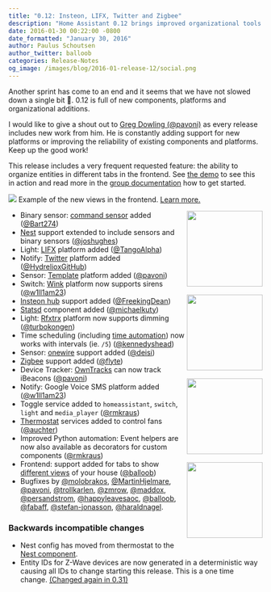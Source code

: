 ```yaml
---
title: "0.12: Insteon, LIFX, Twitter and Zigbee"
description: "Home Assistant 0.12 brings improved organizational tools and makes writing automation in Python easier."
date: 2016-01-30 00:22:00 -0800
date_formatted: "January 30, 2016"
author: Paulus Schoutsen
author_twitter: balloob
categories: Release-Notes
og_image: /images/blog/2016-01-release-12/social.png
---
```


Another sprint has come to an end and it seems that we have not slowed down a single bit 🚀. 0.12 is full of new components, platforms and organizational additions.

I would like to give a shout out to [Greg Dowling (@pavoni)][@pavoni] as every release includes new work from him. He is constantly adding support for new platforms or improving the reliability of existing components and platforms. Keep up the good work!

This release includes a very frequent requested feature: the ability to organize entities in different tabs in the frontend. See [the demo] to see this in action and read more in the [group documentation][group] how to get started.

<p class='img'>
<a href='/demo/'><img src='/images/blog/2016-01-release-12/views.png'></a>
Example of the new views in the frontend. <a href='/components/group/'>Learn more.</a>
</p>

<img src='/images/supported_brands/insteon.png' style='clear: right; border:none; box-shadow: none; float: right; margin-bottom: 16px;' width='150' /><img src='/images/supported_brands/lifx.png' style='clear: right; border:none; box-shadow: none; float: right; margin-bottom: 16px;' width='150' /><img src='/images/supported_brands/twitter.png' style='clear: right; border:none; box-shadow: none; float: right; margin-bottom: 16px;' width='150' /><img src='/images/supported_brands/zigbee.png' style='clear: right; border:none; box-shadow: none; float: right; margin-bottom: 16px;' width='150' />

 - Binary sensor: [command sensor] added ([@Bart274])
 - [Nest] support extended to include sensors and binary sensors ([@joshughes])
 - Light: [LIFX] platform added ([@TangoAlpha])
 - Notify: [Twitter] platform added ([@HydrelioxGitHub])
 - Sensor: [Template] platform added ([@pavoni])
 - Switch: [Wink] platform now supports sirens ([@w1ll1am23])
 - [Insteon hub] support added ([@FreekingDean])
 - [Statsd] component added ([@michaelkuty])
 - Light: [Rfxtrx] platform now supports dimming ([@turbokongen])
 - Time scheduling (including [time automation]) now works with intervals (ie. `/5`) ([@kennedyshead])
 - Sensor: [onewire] support added ([@deisi])
 - [Zigbee] support added ([@flyte])
 - Device Tracker: [OwnTracks] can now track iBeacons ([@pavoni])
 - Notify: Google Voice SMS platform added ([@w1ll1am23])
 - Toggle service added to `homeassistant`, `switch`, `light` and `media_player` ([@rmkraus])
 - [Thermostat] services added to control fans ([@auchter])
 - Improved Python automation: Event helpers are now also available as decorators for custom components ([@rmkraus])
 - Frontend: support added for tabs to show [different views][group] of your house ([@balloob])
 - Bugfixes by [@molobrakos], [@MartinHjelmare], [@pavoni], [@trollkarlen], [@zmrow], [@maddox], [@persandstrom], [@happyleavesaoc], [@balloob], [@fabaff], [@stefan-jonasson], [@haraldnagel].

[the demo]: /demo/
[command sensor]: /components/binary_sensor.command/
[Insteon hub]: /components/insteon/
[LIFX]: /components/light.lifx/
[Nest]: /components/nest/
[onewire]: /components/sensor.onewire/
[OwnTracks]: /components/device_tracker.owntracks/
[Rfxtrx]: /components/light.rfxtrx/
[Statsd]: /components/statsd/
[Template]: /components/sensor.template/
[Thermostat]: /components/climate/
[time automation]: /getting-started/automation-trigger/#time-trigger
[Twitter]: /components/notify.twitter/
[Wink]: /components/wink/
[Zigbee]: /components/zigbee/
[group]: /components/group/
[@auchter]: https://github.com/auchter
[@balloob]: https://github.com/balloob
[@Bart274]: https://github.com/Bart274
[@deisi]: https://github.com/deisi
[@fabaff]: https://github.com/fabaff
[@flyte]: https://github.com/flyte
[@FreekingDean]: https://github.com/FreekingDean
[@happyleavesaoc]: https://github.com/happyleavesaoc
[@haraldnagel]: https://github.com/haraldnagel
[@HydrelioxGitHub]: https://github.com/HydrelioxGitHub
[@joshughes]: https://github.com/joshughes
[@kennedyshead]: https://github.com/kennedyshead
[@maddox]: https://github.com/maddox
[@MartinHjelmare]: https://github.com/MartinHjelmare
[@michaelkuty]: https://github.com/michaelkuty
[@molobrakos]: https://github.com/molobrakos
[@pavoni]: https://github.com/pavoni
[@persandstrom]: https://github.com/persandstrom
[@rmkraus]: https://github.com/rmkraus
[@stefan-jonasson]: https://github.com/stefan-jonasson
[@TangoAlpha]: https://github.com/TangoAlpha
[@trollkarlen]: https://github.com/trollkarlen
[@turbokongen]: https://github.com/turbokongen
[@w1ll1am23]: https://github.com/w1ll1am23
[@zmrow]: https://github.com/zmrow

### Backwards incompatible changes
 - Nest config has moved from thermostat to the [Nest component][Nest].
 - Entity IDs for Z-Wave devices are now generated in a deterministic way causing all IDs to change starting this release. This is a one time change. [(Changed again in 0.31)](/blog/2016/10/22/flash-briefing-updater-hacktoberfest/)
